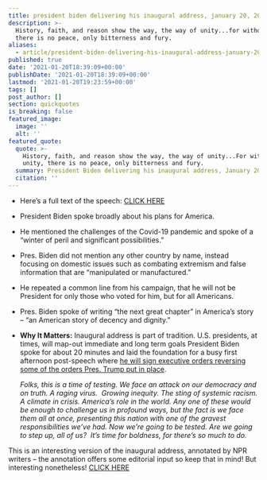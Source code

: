 ```yaml
---
title: president biden delivering his inaugural address, january 20, 2021.
description: >-
  History, faith, and reason show the way, the way of unity...for without unity,
  there is no peace, only bitterness and fury.
aliases:
  - article/president-biden-delivering-his-inaugural-address-january-20-2021/
published: true
date: '2021-01-20T18:39:09+00:00'
publishDate: '2021-01-20T18:39:09+00:00'
lastmod: '2021-01-20T19:23:59+00:00'
tags: []
post_author: []
section: quickquotes
is_breaking: false
featured_image:
  image: ''
  alt: ''
featured_quote:
  quote: >-
    History, faith, and reason show the way, the way of unity...For without
    unity, there is no peace, only bitterness and fury.
  summary: President Biden delivering his inaugural address, January 20, 2021.
  citation: ''
---
```

*   Here’s a full text of the speech: [CLICK HERE](\"https://abc11.com/joe-biden-inaugural-address-inauguration-speech-video-2021-watch/9694215/\")
*   President Biden spoke broadly about his plans for America.
*   He mentioned the challenges of the Covid-19 pandemic and spoke of a “winter of peril and significant possibilities.”
*   Pres. Biden did not mention any other country by name, instead focusing on domestic issues such as combating extremism and false information that are “manipulated or manufactured.”
*   He repeated a common line from his campaign, that he will not be President for only those who voted for him, but for all Americans.
*   Pres. Biden spoke of writing “the next great chapter” in America’s story – “an American story of decency and dignity.”
*   **Why It Matters:** Inaugural address is part of tradition. U.S. presidents, at times, will map-out immediate and long term goals President Biden spoke for about 20 minutes and laid the foundation for a busy first afternoon post-speech where [he will sign executive orders reversing some of the orders Pres. Trump put in place](\"https://www.cbsnews.com/news/biden-president-executive-actions-covid-19-climate-change-immigration/\"). 
    
    _Folks, this is a time of testing. We face an attack on our democracy and on truth. A raging virus.  Growing inequity. The sting of systemic racism. A climate in crisis. America’s role in the world. Any one of these would be enough to challenge us in profound ways, but the fact is we face them all at once, presenting this nation with one of the gravest responsibilities we’ve had. Now we’re going to be tested. Are we going to step up, all of us?  It’s time for boldness, for there’s so much to do._ 
    

This is an interesting version of the inaugural address, annotated by NPR writers – the annotation offers some editorial input so keep that in mind! But interesting nonetheless! [CLICK HERE](\"https://www.npr.org/2021/01/20/956922884/bidens-inaugural-address-annotated\")